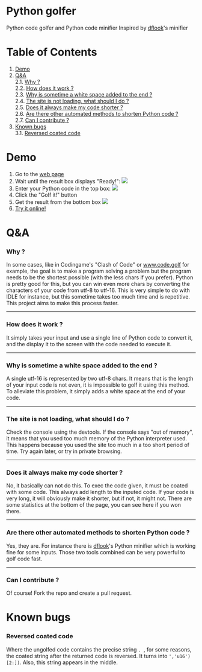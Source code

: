 # Python golfer
Python code golfer and Python code minifier
Inspired by [dflook](https://github.com/dflook/python-minifier)'s minifier




# Table of Contents
1. [Demo](#demo)
2. [Q&A](#qa)\
  2.1. [Why ?](#why-)\
  2.2. [How does it work ?](#how-does-it-work-)\
  2.3. [Why is sometime a white space added to the end ?](#why-is-sometime-a-white-space-added-to-the-end-)\
  2.4. [The site is not loading, what should I do ?](#the-site-is-not-loading-what-should-i-do-)\
  2.5. [Does it always make my code shorter ?](#does-it-always-make-my-code-shorter-)\
  2.6. [Are there other automated methods to shorten Python code ?](#are-there-other-automated-methods-to-shorten-python-code-)\
  2.7. [Can I contribute ?](#can-i-contribute-)
3. [Known bugs](#known-bugs)\
  3.1. [Reversed coated code](#reversed-coated-code)




# Demo
1. Go to the [web page](https://clemg.github.io/pythongolfer)
2. Wait until the result box displays "Ready!":
![](https://i.imgur.com/czqWBmZ.png)
3. Enter your Python code in the top box:
![](https://i.imgur.com/88ftMZE.png)
4. Click the "Golf it!" button
5. Get the result from the bottom box
![](https://i.imgur.com/CrWZyqU.png)
6. [Try it online!](https://tio.run/##TY7BSsNAGIQfJy14qaKHvor0ogQ8qWAL9rZ7ENKQS8FAL8KuJHVX222bbg8R@i5hlv77GHGLUAo/w8/wzTDP4@HD0@NV28av8X3nbjyMXzoRuAHbU60hbVCfr8ODQlOWUr3y0y3VEtwGxrFPJKZRKe3n4BW4PvKJCADlXy5RYAuonZt9O6XBUjBBhQCf00ZCLpBr8NJZ6YI/E36yovd/wNBbRR8GssS6OjqFbtRviJ8fZeJ8j7M/PgsllgrVKO1ZSmXlp4YydcIOS3vYhcE6uohGvZuoe3vZH3Tbtnf9Bw "Python 3 – Try It Online")




# Q&A
### Why ?
In some cases, like in Codingame's "Clash of Code" or www.code.golf for example, the goal is to make a program solving a problem but the program needs to be the shortest possible (with the less chars if you prefer). Python is pretty good for this, but you can win even more chars by converting the characters of your code from utf-8 to utf-16. This is very simple to do with IDLE for instance, but this sometime takes too much time and is repetitive.
This project aims to make this process faster.

---
### How does it work ?
It simply takes your input and use a single line of Python code to convert it, and the display it to the screen with the code needed to execute it.

---
### Why is sometime a white space added to the end ?
A single utf-16 is represented by two utf-8 chars. It means that is the length of your input code is not even, it is impossible to golf it using this method. To alleviate this problem, it simply adds a white space at the end of your code.

---
### The site is not loading, what should I do ?
Check the console using the devtools. If the console says "out of memory", it means that you used too much memory of the Python interpreter used. This happens because you used the site too much in a too short period of time. Try again later, or try in private browsing.

---
### Does it always make my code shorter ?
No, it basically can not do this. To exec the code given, it must be coated with some code. This always add length to the inputed code. If your code is very long, it will obviously make it shorter, but if not, it might not. There are some statistics at the bottom of the page, you can see here if you won there.

---
### Are there other automated methods to shorten Python code ?
Yes, they are. For instance there is [dflook](https://github.com/dflook/python-minifier)'s Python minifier which is working fine for some inputs. Those two tools combined can be very powerful to golf code fast.

---
### Can I contribute ?
Of course! Fork the repo and create a pull request.




# Known bugs
### Reversed coated code
Where the ungolfed code contains the precise string `. `, for some reasons, the coated string after the returned code is reversed. It turns into `','u16')[2:])`. Also, this string appears in the middle.
